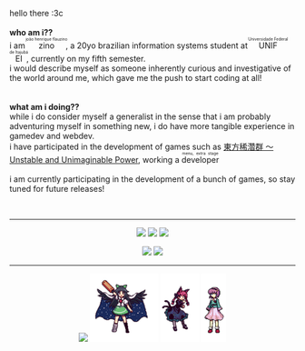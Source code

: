 hello there :3c<br><br>
<b>who am i??</b><br>
i am <ruby>zino<rt>joão henrique flauzino</rt></ruby>, a 20yo brazilian information systems student at <ruby>UNIFEI<rt>Universidade Federal de Itajubá</rt></ruby>, currently on my fifth semester.<br>
i would describe myself as someone inherently curious and investigative of the world around me, which gave me the push to start coding at all!<br>
	<br><br>
<b>what am i doing??</b><br>
while i do consider myself a generalist in the sense that i am probably adventuring myself in something new, i do have more tangible experience in gamedev and webdev.<br>
i have participated in the development of games such as <a href="https://en.touhouwiki.net/wiki/Unstable_and_Unimaginable_Power">東方稀濳群 ～ Unstable and Unimaginable Power</a>, working a <ruby>developer<rt>menu, extra stage</rt></ruby><br><br>
i am currently participating in the development of a bunch of games, so stay tuned for future releases!<br>

<br>

<div align="center">
<hr>

[![](https://img.shields.io/badge/lastfm-992111)](https://www.last.fm/user/zino-lath)
[![](https://img.shields.io/badge/instagram-e1306c)](https://www.instagram.com/zino_lath/)
[![](https://img.shields.io/badge/discord-7289da)](https://discordapp.com/users/188350564130750464)


[![](https://img.shields.io/badge/os-archlinux-blue?logo=archlinux)]()
[![](https://img.shields.io/badge/wm-hyprland-blue?logo=hyprland)]()

<hr>

<img src="https://giffiles.alphacoders.com/210/210938.gif" height=160 >
<img src="https://github.com/zinoLath/zinoLath/blob/main/utsuho.png" height=120>
<img src="https://github.com/zinoLath/zinoLath/blob/main/orin.png" height=120>
<img src="https://github.com/zinoLath/zinoLath/blob/main/satori.png" height=120>
</div>

